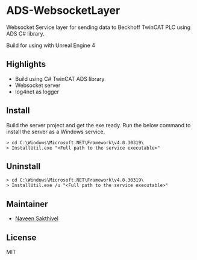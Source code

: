 # ADS-WebsocketLayer
Websocket Service layer for sending data to Beckhoff TwinCAT PLC using ADS C# library.

Build for using with Unreal Engine 4

## Highlights
- Build using C# TwinCAT ADS library
- Websocket server
- log4net as logger
  
## Install

Build the server project and get the exe ready. Run the below command to install the server as a Windows service.

```
> cd C:\Windows\Microsoft.NET\Framework\v4.0.30319\
> InstallUtil.exe "<Full path to the service executable>"
```

## Uninstall

```
> cd C:\Windows\Microsoft.NET\Framework\v4.0.30319\
> InstallUtil.exe /u "<Full path to the service executable>"
```

## Maintainer

- [Naveen Sakthivel](https://github.com/naveenrobo)

## License

MIT